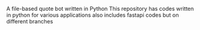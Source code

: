A file-based quote bot written in Python
This repository has codes written in python for various applications also includes fastapi codes but on different branches
